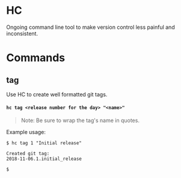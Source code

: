 # HC
Ongoing command line tool to make version control less painful and inconsistent.

# Commands

## tag
Use HC to create well formatted git tags. 
#### `hc tag <release number for the day> "<name>"`
> Note: Be sure to wrap the tag's name in quotes.

Example usage:
```$bash
$ hc tag 1 "Initial release"

Created git tag: 
2018-11-06.1.initial_release

$
```
